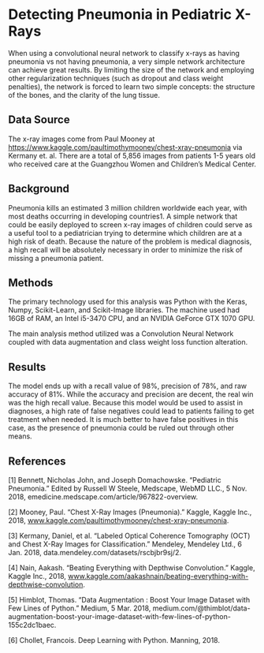# Detecting Pneumonia in Pediatric X-Rays
When using a convolutional neural network to classify x-rays as having pneumonia vs not having pneumonia, a very simple network architecture can achieve great results. By limiting the size of the network and employing other regularization techniques (such as dropout and class weight penalties), the network is forced to learn two simple concepts: the structure of the bones, and the clarity of the lung tissue.

## Data Source
The x-ray images come from Paul Mooney at https://www.kaggle.com/paultimothymooney/chest-xray-pneumonia via Kermany et. al.  There are a total of 5,856 images from patients 1-5 years old who received care at the Guangzhou Women and Children’s Medical Center.

## Background
Pneumonia kills an estimated 3 million children worldwide each year, with most deaths occurring in developing countries1. A simple network that could be easily deployed to screen x-ray images of children could serve as a useful tool to a pediatrician trying to determine which children are at a high risk of death. Because the nature of the problem is medical diagnosis, a high recall will be absolutely necessary in order to minimize the risk of missing a pneumonia patient.

## Methods
The primary technology used for this analysis was Python with the Keras, Numpy, Scikit-Learn, and Scikit-Image libraries. The machine used had 16GB of RAM, an Intel i5-3470 CPU, and an NVIDIA GeForce GTX 1070 GPU.

The main analysis method utilized was a Convolution Neural Network coupled with data augmentation and class weight loss function alteration.

## Results
The model ends up with a recall value of 98%, precision of 78%, and raw accuracy of 81%.  While the accuracy and precision are decent, the real win was the high recall value. Because this model would be used to assist in diagnoses, a high rate of false negatives could lead to patients failing to get treatment when needed. It is much better to have false positives in this case, as the presence of pneumonia could be ruled out through other means.

## References
[1] Bennett, Nicholas John, and Joseph Domachowske. “Pediatric Pneumonia.” Edited by Russell W Steele, Medscape, WebMD LLC., 5 Nov. 2018, emedicine.medscape.com/article/967822-overview.

[2] Mooney, Paul. “Chest X-Ray Images (Pneumonia).” Kaggle, Kaggle Inc., 2018, www.kaggle.com/paultimothymooney/chest-xray-pneumonia.

[3] Kermany, Daniel, et al. “Labeled Optical Coherence Tomography (OCT) and Chest X-Ray Images for Classification.” Mendeley, Mendeley Ltd., 6 Jan. 2018, data.mendeley.com/datasets/rscbjbr9sj/2.

[4] Nain, Aakash. “Beating Everything with Depthwise Convolution.” Kaggle, Kaggle Inc., 2018, www.kaggle.com/aakashnain/beating-everything-with-depthwise-convolution.

[5] Himblot, Thomas. “Data Augmentation : Boost Your Image Dataset with Few Lines of Python.” Medium, 5 Mar. 2018, medium.com/@thimblot/data-augmentation-boost-your-image-dataset-with-few-lines-of-python-155c2dc1baec.

[6] Chollet, Francois. Deep Learning with Python. Manning, 2018.
